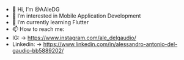 - 👋 Hi, I’m @AAleDG
- 👀 I’m interested in Mobile Application Development
- 🌱 I’m currently learning Flutter
- 📫 How to reach me:
- IG: -> https://www.instagram.com/ale_delgaudio/
- Linkedin: -> https://www.linkedin.com/in/alessandro-antonio-del-gaudio-bb5889202/
